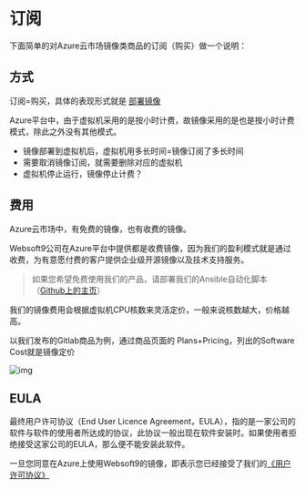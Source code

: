 # 订阅

下面简单的对Azure云市场镜像类商品的订阅（购买）做一个说明：

## 方式

订阅=购买，具体的表现形式就是 [部署镜像](/zh/stack-deployment.md)

Azure平台中，由于虚拟机采用的是按小时计费，故镜像采用的是也是按小时计费模式，除此之外没有其他模式。

* 镜像部署到虚拟机后，虚拟机用多长时间=镜像订阅了多长时间
* 需要取消镜像订阅，就需要删除对应的虚拟机
* 虚拟机停止运行，镜像停止计费？

## 费用

Azure云市场中，有免费的镜像，也有收费的镜像。

Websoft9公司在Azure平台中提供都是收费镜像，因为我们的盈利模式就是通过收费，为有意愿付费的客户提供企业级开源镜像以及技术支持服务。

> 如果您希望免费使用我们的产品，请部署我们的Ansible自动化脚本（[Github上的主页](https://github.com/websoft9)）

我们的镜像费用会根据虚拟机CPU核数来灵活定价，一般来说核数越大，价格越高。

以我们发布的Gitlab商品为例，通过商品页面的 Plans+Pricing，列出的Software Cost就是镜像定价

![img](https://libs.websoft9.com/Websoft9/DocsPicture/zh/azure/azure-fee-websoft9.png)

## EULA

最终用户许可协议（End User Licence Agreement，EULA），指的是一家公司的软件与软件的使用者所达成的协议，此协议一般出现在软件安装时。如果使用者拒绝接受这家公司的EULA，那么便不能安装此软件。

一旦您同意在Azure上使用Websoft9的镜像，即表示您已经接受了我们的[《用户许可协议》](https://support.websoft9.com/legal/eula)